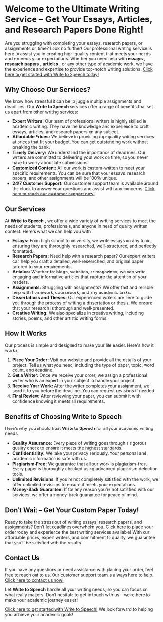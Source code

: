 # Welcome to the Ultimate Writing Service – Get Your Essays, Articles, and Research Papers Done Right!

Are you struggling with completing your essays, research papers, or assignments on time? Look no further! Our professional writing service is here to assist you in creating high-quality content that meets your needs and exceeds your expectations. Whether you need help with **essays** , **research papers** , **articles** , or any other type of academic work, we have the experience and expertise to provide top-notch writing solutions. [Click here to get started with Write to Speech today!](https://tinyurl.com/topessay?keyword=write+to+speech)

## Why Choose Our Services?

We know how stressful it can be to juggle multiple assignments and deadlines. Our **Write to Speech** services offer a range of benefits that set us apart from other writing services:

- **Expert Writers:** Our team of professional writers is highly skilled in academic writing. They have the knowledge and experience to craft essays, articles, and research papers on any subject.
- **Affordable Prices:** We believe in providing top-quality writing services at prices that fit your budget. You can get outstanding work without breaking the bank.
- **Timely Delivery:** We understand the importance of deadlines. Our writers are committed to delivering your work on time, so you never have to worry about late submissions.
- **Customized Content:** All our work is custom-written to meet your specific requirements. You can be sure that your essays, research papers, and other assignments will be 100% unique.
- **24/7 Customer Support:** Our customer support team is available around the clock to answer your questions and assist with any concerns. [Click here to reach our customer support now!](https://tinyurl.com/topessay?keyword=write+to+speech)

## Our Services

At **Write to Speech** , we offer a wide variety of writing services to meet the needs of students, professionals, and anyone in need of quality written content. Here's what we can help you with:

- **Essays:** From high school to university, we write essays on any topic, ensuring they are thoroughly researched, well-structured, and perfectly formatted.
- **Research Papers:** Need help with a research paper? Our expert writers can help you craft a detailed, well-researched, and original paper tailored to your requirements.
- **Articles:** Whether for blogs, websites, or magazines, we can write engaging and informative articles that capture the attention of your readers.
- **Assignments:** Struggling with assignments? We offer fast and reliable help with homework, coursework, and any academic tasks.
- **Dissertations and Theses:** Our experienced writers are here to guide you through the process of writing a dissertation or thesis. We ensure that your research is thorough and well-presented.
- **Creative Writing:** We also specialize in creative writing, including stories, poems, and other artistic writing forms.

## How It Works

Our process is simple and designed to make your life easier. Here's how it works:

1. **Place Your Order:** Visit our website and provide all the details of your project. Tell us what you need, including the type of paper, topic, word count, and deadline.
2. **Get a Writer:** Once we receive your order, we assign a professional writer who is an expert in your subject to handle your project.
3. **Receive Your Work:** After the writer completes your assignment, we send it to you before the deadline. You can request revisions if needed.
4. **Final Review:** After reviewing your paper, you can submit it with confidence knowing it meets all requirements.

## Benefits of Choosing Write to Speech

Here’s why you should trust **Write to Speech** for all your academic writing needs:

- **Quality Assurance:** Every piece of writing goes through a rigorous quality check to ensure it meets the highest standards.
- **Confidentiality:** We take your privacy seriously. Your personal and academic information is safe with us.
- **Plagiarism-Free:** We guarantee that all our work is plagiarism-free. Every paper is thoroughly checked using advanced plagiarism detection tools.
- **Unlimited Revisions:** If you’re not completely satisfied with the work, we offer unlimited revisions to ensure it meets your expectations.
- **Money-Back Guarantee:** If for any reason you’re not satisfied with our services, we offer a money-back guarantee for peace of mind.

## Don’t Wait – Get Your Custom Paper Today!

Ready to take the stress out of writing essays, research papers, and assignments? Don’t let deadlines overwhelm you. [Click here](https://tinyurl.com/topessay?keyword=write+to+speech) to place your order today and experience the best writing services available! With our affordable prices, expert writers, and commitment to quality, we guarantee that you’ll be satisfied with the results.

## Contact Us

If you have any questions or need assistance with placing your order, feel free to reach out to us. Our customer support team is always here to help. [Click here to contact us now!](https://tinyurl.com/topessay?keyword=write+to+speech)

Let **Write to Speech** handle all your writing needs, so you can focus on what really matters. Don’t hesitate to get in touch with us – we’re here to make your academic journey easier!

[Click here to get started with Write to Speech!](https://tinyurl.com/topessay?keyword=write+to+speech) We look forward to helping you achieve your academic goals!
